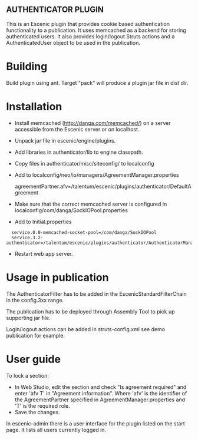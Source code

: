 AUTHENTICATOR PLUGIN
--------------------

This is an Escenic plugin that provides cookie based authentication functionality to a publication.
It uses memcached as a backend for storing authenticated users. It also provides login/logout
Struts actions and a AuthenticatedUser object to be used in the publication.

Building
========

Build plugin using ant. Target "pack" will produce a plugin jar file in dist dir.


Installation
============

- Install memcached (http://danga.com/memcached/) on a server accessible from the Escenic server or on localhost.

- Unpack jar file in escenic/engine/plugins.

- Add libraries in authenticator/lib to engine classpath.

- Copy files in authenticator/misc/siteconfig/ to localconfig

- Add to localconfig/neo/io/managers/AgreementManager.properties

  agreementPartner.afv=/talentum/escenic/plugins/authenticator/DefaultAgreement

- Make sure that the correct memcached server is configured in localconfig/com/danga/SockIOPool.properties

- Add to Initial.properties
```
  service.0.0-memcached-socket-pool=/com/danga/SockIOPool
  service.3.2-authenticator=/talentum/escenic/plugins/authenticator/AuthenticatorManager
```
  
- Restart web app server.


Usage in publication
====================

The AuthenticatorFilter has to be added in the EscenicStandardFilterChain in the config.3xx range.

The publication has to be deployed through Assembly Tool to pick up supporting jar file.

Login/logout actions can be added in struts-config.xml see demo publication for example.

User guide
==========

To lock a section:
- In Web Studio, edit the section and check "Is agreement required" and enter 'afv T' in "Agreement information".
Where 'afv' is the identifier of the AgreementPartner specified in AgreementManager.properties and 'T' is the
required role.
- Save the changes.

In escenic-admin there is a user interface for the plugin listed on the start page. It lists all users currently 
logged in.

